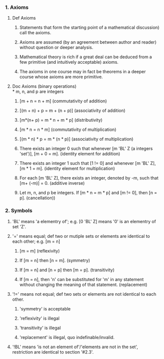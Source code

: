 
### 1. Axioms
1. Def Axioms 
    1. Statements that form the starting point of a mathematical discussion) call the axioms.
   
    2. Axioms are assumed (by an agreement between author and reader) without question or deeper analysis.
    3. Mathematical theory is rich if a great deal can be deduced from a few primitive (and intuitively acceptable) axioms.
    4. The axioms in one course may in fact be theorems in a deeper course whose axioms are more primitive.
2. Doc Axioms (binary operations)   
\* m, n, and p are integers   
    1. [m + n = n + m] (commutativity of addition)
        
    2. [(m + n) + p = m + (n + p)] (associativity of addition)
    3. [m*(n+ p) = m * n + m * p] (distributivity)
    4. [m * n = n * m] (commutativity of multiplication)
    5. [(m * n) * p = m * (n * p)] (associativity of multiplication)
    6. There exists an integer 0 such that whenever [m 'BL' Z (a integers 'set')], [m + 0 = m]. (identity element for addition)
    7. There exists an integer 1 such that [1 != 0] and whenever [m 'BL' Z], [m * 1 = m]. (identity element for multiplication)
    8. For each [m 'BL' Z], there exists an integer, denoted by -m, such that [m+ (-m)] = 0. (additive inverse)
    9. Let m, n, and p be integers. If [m * n = m * p] and [m != 0], then [n = p]. (cancellation))
### 2. Symbols
1. 'BL' means 'a elementry of'; e.g. [0 'BL' Z] means '0' is an elementry of set 'Z'. 
2. '=' means equal; def two or mutiple sets or elements are identical to each other; e.g. [m = n]  
    1. [m = m] (reflexivity)
   
    2. If [m = n] then [n = m]. (symmetry)
    3. If [m = n] and [n = p] then [m = p]. (transitivity)
    4. If [m = n], then 'n' can be substituted for 'm' in any statement without changing the meaning of that statement. (replacement)
3. '!=' means not equal; def two sets or elements are not identical to each other. 
    1. 'symmetry' is acceptable
   
    2. 'reflexivity' is illegal
    3. 'transitivity' is illegal
    4. 'replacement' is illegal, quo indefinable/invalid.
 
4. '!BL' means 'is not an element of'/'elements are not in the set', restriction are identical to section '#2.3'.   